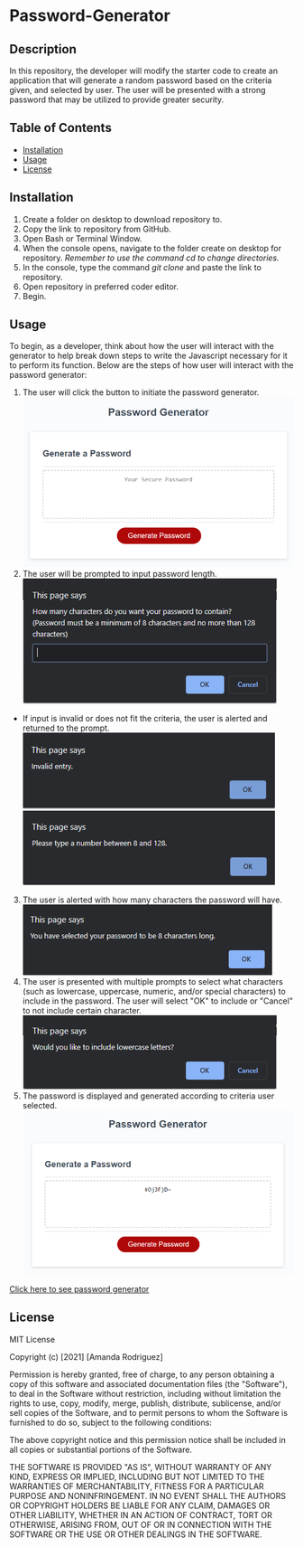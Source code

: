 # Password-Generator

## Description
In this repository, the developer will modify the starter code to create an application that will generate a random password based on the criteria given, and selected by user. The user will be presented with a strong password that may be utilized to provide greater security.

## Table of Contents
* [Installation](#installation)
* [Usage](#usage)
* [License](#license)

## Installation
1. Create a folder on desktop to download repository to.
2. Copy the link to repository from GitHub.
3. Open Bash or Terminal Window.
4. When the console opens, navigate to the folder create on desktop for repository. *Remember to use the command cd to change directories.*
5. In the console, type the command <i> git clone </i> and paste the link to repository.
6. Open repository in preferred coder editor.
7. Begin.

## Usage
To begin, as a developer, think about how the user will interact with the generator to help break down steps to write the Javascript necessary for it to perform its function. Below are the steps of how user will interact with the password generator:
1. The user will click the button to initiate the password generator. <img src="assets\images\pwd-generator.PNG" alt="image of password generator">
2. The user will be prompted to input password length. <img src="assets\images\pwdlengthprompt.PNG" alt="image of password length prompt">
* If input is invalid or does not fit the criteria, the user is alerted and returned to the prompt. <img src="assets\images\pwdlengthalert1.PNG" alt="image of password length alert for not meeting criteria"> <img src="assets\images\pwdlengthalert2.PNG" alt="image of password length alert for invalid entry">
3. The user is alerted with how many characters the password will have. <img src="assets\images\pwdlengthalert3.PNG" alt="image of password length alert for invalid entry">
4. The user is presented with multiple prompts to select what characters (such as lowercase, uppercase, numeric, and/or special characters) to include in the password. The user will select "OK" to include or "Cancel" to not include certain character. <img src="assets\images\lowercaseprompt.PNG" alt="image of one of the character prompts">
5. The password is displayed and generated according to criteria user selected. <img src="assets\images\pwdexample.PNG" alt="example of generated password">

[Click here to see password generator](https://amandardz.github.io/Password-Generator/)

## License
MIT License

Copyright (c) [2021] [Amanda Rodriguez]

Permission is hereby granted, free of charge, to any person obtaining a copy
of this software and associated documentation files (the "Software"), to deal
in the Software without restriction, including without limitation the rights
to use, copy, modify, merge, publish, distribute, sublicense, and/or sell
copies of the Software, and to permit persons to whom the Software is
furnished to do so, subject to the following conditions:

The above copyright notice and this permission notice shall be included in all
copies or substantial portions of the Software.

THE SOFTWARE IS PROVIDED "AS IS", WITHOUT WARRANTY OF ANY KIND, EXPRESS OR
IMPLIED, INCLUDING BUT NOT LIMITED TO THE WARRANTIES OF MERCHANTABILITY,
FITNESS FOR A PARTICULAR PURPOSE AND NONINFRINGEMENT. IN NO EVENT SHALL THE
AUTHORS OR COPYRIGHT HOLDERS BE LIABLE FOR ANY CLAIM, DAMAGES OR OTHER
LIABILITY, WHETHER IN AN ACTION OF CONTRACT, TORT OR OTHERWISE, ARISING FROM,
OUT OF OR IN CONNECTION WITH THE SOFTWARE OR THE USE OR OTHER DEALINGS IN THE
SOFTWARE.